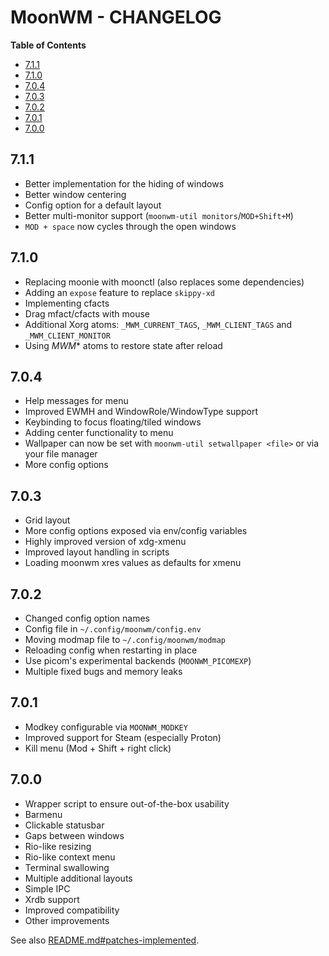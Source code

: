 # MoonWM - CHANGELOG

<!-- START doctoc.sh generated TOC please keep comment here to allow auto update -->
<!-- DO NOT EDIT THIS SECTION, INSTEAD RE-RUN doctoc.sh TO UPDATE -->
**Table of Contents**

- [7.1.1](#711)
- [7.1.0](#710)
- [7.0.4](#704)
- [7.0.3](#703)
- [7.0.2](#702)
- [7.0.1](#701)
- [7.0.0](#700)

<!-- END doctoc.sh generated TOC please keep comment here to allow auto update -->

## 7.1.1
* Better implementation for the hiding of windows
* Better window centering
* Config option for a default layout
* Better multi-monitor support (`moonwm-util monitors`/`MOD+Shift+M`)
* `MOD + space` now cycles through the open windows

## 7.1.0
* Replacing moonie with moonctl (also replaces some dependencies)
* Adding an `expose` feature to replace `skippy-xd`
* Implementing cfacts
* Drag mfact/cfacts with mouse
* Additional Xorg atoms: `_MWM_CURRENT_TAGS`, `_MWM_CLIENT_TAGS` and `_MWM_CLIENT_MONITOR`
* Using _MWM_* atoms to restore state after reload

## 7.0.4
* Help messages for menu
* Improved EWMH and WindowRole/WindowType support
* Keybinding to focus floating/tiled windows
* Adding center functionality to menu
* Wallpaper can now be set with `moonwm-util setwallpaper <file>` or via your file manager
* More config options

## 7.0.3
* Grid layout
* More config options exposed via env/config variables
* Highly improved version of xdg-xmenu
* Improved layout handling in scripts
* Loading moonwm xres values as defaults for xmenu

## 7.0.2
* Changed config option names
* Config file in `~/.config/moonwm/config.env`
* Moving modmap file to `~/.config/moonwm/modmap`
* Reloading config when restarting in place
* Use picom's experimental backends (`MOONWM_PICOMEXP`)
* Multiple fixed bugs and memory leaks

## 7.0.1
* Modkey configurable via `MOONWM_MODKEY`
* Improved support for Steam (especially Proton)
* Kill menu (Mod + Shift + right click)

## 7.0.0
* Wrapper script to ensure out-of-the-box usability
* Barmenu
* Clickable statusbar
* Gaps between windows
* Rio-like resizing
* Rio-like context menu
* Terminal swallowing
* Multiple additional layouts
* Simple IPC
* Xrdb support
* Improved compatibility
* Other improvements

See also [README.md#patches-implemented](./README.md#patches-implemented).
